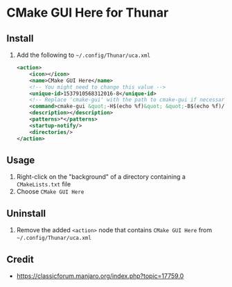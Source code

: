 # CMake GUI Here for Thunar

## Install

1. Add the following to `~/.config/Thunar/uca.xml`

    ```xml
    <action>
        <icon></icon>
        <name>CMake GUI Here</name>
        <!-- You might need to change this value -->
        <unique-id>1537910568312016-8</unique-id>
        <!-- Replace 'cmake-gui' with the path to cmake-gui if necessary -->
        <command>cmake-gui &quot;-H$(echo %f)&quot; &quot;-B$(echo %f)/build&quot;</command>
        <description></description>
        <patterns>*</patterns>
        <startup-notify/>
        <directories/>
    </action>
    ```

## Usage

1. Right-click on the "background" of a directory containing a `CMakeLists.txt` file
1. Choose `CMake GUI Here`

## Uninstall

1. Remove the added `<action>` node that contains `CMake GUI Here` from `~/.config/Thunar/uca.xml`

## Credit

* https://classicforum.manjaro.org/index.php?topic=17759.0
